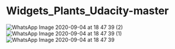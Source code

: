 # Widgets_Plants_Udacity-master
![WhatsApp Image 2020-09-04 at 18 47 39 (2)](https://user-images.githubusercontent.com/63860092/92237157-15433600-eee1-11ea-9f90-905641dd9abc.jpeg)
![WhatsApp Image 2020-09-04 at 18 47 39 (1)](https://user-images.githubusercontent.com/63860092/92237162-170cf980-eee1-11ea-84d7-c38ce365a02e.jpeg)
![WhatsApp Image 2020-09-04 at 18 47 39](https://user-images.githubusercontent.com/63860092/92237163-18d6bd00-eee1-11ea-9ac2-edf19e8a3260.jpeg)
